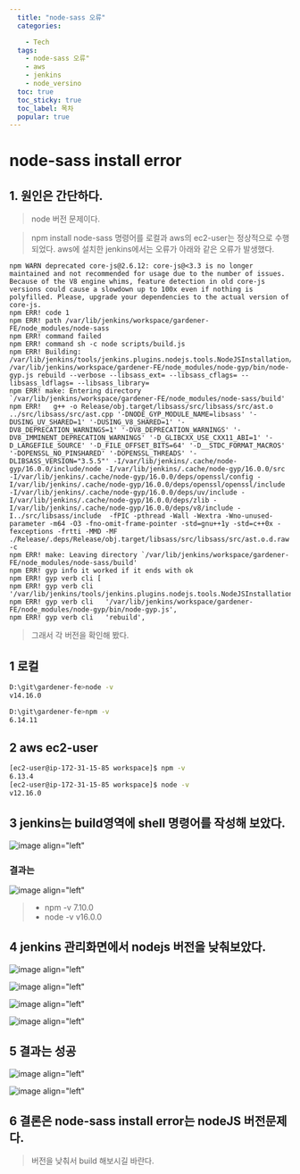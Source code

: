 ```yaml
---
  title: "node-sass 오류"
  categories:

    - Tech
  tags: 
    - node-sass 오류"
    - aws
    - jenkins
    - node_versino
  toc: true
  toc_sticky: true
  toc_label: 목차
  popular: true
---
```

# node-sass install error

## 1. 원인은 간단하다.

> node 버전 문제이다.

> npm install node-sass 명령어를 로컬과 aws의 ec2-user는 정상적으로 수행 되었다.
> aws에 설치한 jenkins에서는 오류가 아래와 같은 오류가 발생했다.

```
npm WARN deprecated core-js@2.6.12: core-js@<3.3 is no longer maintained and not recommended for usage due to the number of issues. Because of the V8 engine whims, feature detection in old core-js versions could cause a slowdown up to 100x even if nothing is polyfilled. Please, upgrade your dependencies to the actual version of core-js.
npm ERR! code 1
npm ERR! path /var/lib/jenkins/workspace/gardener-FE/node_modules/node-sass
npm ERR! command failed
npm ERR! command sh -c node scripts/build.js
npm ERR! Building: /var/lib/jenkins/tools/jenkins.plugins.nodejs.tools.NodeJSInstallation/16.0.0/bin/node /var/lib/jenkins/workspace/gardener-FE/node_modules/node-gyp/bin/node-gyp.js rebuild --verbose --libsass_ext= --libsass_cflags= --libsass_ldflags= --libsass_library=
npm ERR! make: Entering directory `/var/lib/jenkins/workspace/gardener-FE/node_modules/node-sass/build'
npm ERR!   g++ -o Release/obj.target/libsass/src/libsass/src/ast.o ../src/libsass/src/ast.cpp '-DNODE_GYP_MODULE_NAME=libsass' '-DUSING_UV_SHARED=1' '-DUSING_V8_SHARED=1' '-DV8_DEPRECATION_WARNINGS=1' '-DV8_DEPRECATION_WARNINGS' '-DV8_IMMINENT_DEPRECATION_WARNINGS' '-D_GLIBCXX_USE_CXX11_ABI=1' '-D_LARGEFILE_SOURCE' '-D_FILE_OFFSET_BITS=64' '-D__STDC_FORMAT_MACROS' '-DOPENSSL_NO_PINSHARED' '-DOPENSSL_THREADS' '-DLIBSASS_VERSION="3.5.5"' -I/var/lib/jenkins/.cache/node-gyp/16.0.0/include/node -I/var/lib/jenkins/.cache/node-gyp/16.0.0/src -I/var/lib/jenkins/.cache/node-gyp/16.0.0/deps/openssl/config -I/var/lib/jenkins/.cache/node-gyp/16.0.0/deps/openssl/openssl/include -I/var/lib/jenkins/.cache/node-gyp/16.0.0/deps/uv/include -I/var/lib/jenkins/.cache/node-gyp/16.0.0/deps/zlib -I/var/lib/jenkins/.cache/node-gyp/16.0.0/deps/v8/include -I../src/libsass/include  -fPIC -pthread -Wall -Wextra -Wno-unused-parameter -m64 -O3 -fno-omit-frame-pointer -std=gnu++1y -std=c++0x -fexceptions -frtti -MMD -MF ./Release/.deps/Release/obj.target/libsass/src/libsass/src/ast.o.d.raw   -c
npm ERR! make: Leaving directory `/var/lib/jenkins/workspace/gardener-FE/node_modules/node-sass/build'
npm ERR! gyp info it worked if it ends with ok
npm ERR! gyp verb cli [
npm ERR! gyp verb cli   '/var/lib/jenkins/tools/jenkins.plugins.nodejs.tools.NodeJSInstallation/16.0.0/bin/node',
npm ERR! gyp verb cli   '/var/lib/jenkins/workspace/gardener-FE/node_modules/node-gyp/bin/node-gyp.js',
npm ERR! gyp verb cli   'rebuild',
```
> 그래서 각 버전을 확인해 봤다.
## 1 로컬
  ```bash
  D:\git\gardener-fe>node -v
  v14.16.0

  D:\git\gardener-fe>npm -v
  6.14.11
  ```
## 2 aws ec2-user 
  ```bash
  [ec2-user@ip-172-31-15-85 workspace]$ npm -v
  6.13.4
  [ec2-user@ip-172-31-15-85 workspace]$ node -v
  v12.16.0
  ```
## 3 jenkins는 build영역에 shell 명령어를 작성해 보았다.
![image align="left"](https://user-images.githubusercontent.com/7609848/117032627-9850b080-ad3c-11eb-9080-e0839e47d1f9.png)

### 결과는 
![image align="left"](https://user-images.githubusercontent.com/7609848/117032822-c504c800-ad3c-11eb-90ea-e94e9ffb49bf.png)
 >  + npm -v
 >   7.10.0
 >   + node -v
 >   v16.0.0
   
## 4 jenkins 관리화면에서 nodejs 버전을 낮춰보았다.
![image align="left"](https://user-images.githubusercontent.com/7609848/117033214-1d3bca00-ad3d-11eb-8c17-d4ab6f5f6b60.png) 

![image align="left"](https://user-images.githubusercontent.com/7609848/117033491-5f650b80-ad3d-11eb-99db-2e7cf1fdcb71.png) 

![image align="left"](https://user-images.githubusercontent.com/7609848/117033569-73a90880-ad3d-11eb-9f0e-aa10ce6a3dcb.png) 

![image align="left"](https://user-images.githubusercontent.com/7609848/117033621-81f72480-ad3d-11eb-943d-bb6d0026802c.png) 


## 5 결과는 성공
![image align="left"](https://user-images.githubusercontent.com/7609848/117033744-a521d400-ad3d-11eb-9225-c56503ec8816.png)

![image align="left"](https://user-images.githubusercontent.com/7609848/117033802-b1a62c80-ad3d-11eb-911b-a07983d46300.png)

## 6 결론은 node-sass install error는 nodeJS 버전문제다.
> 버전을 낮춰서 build 해보시길 바란다.




